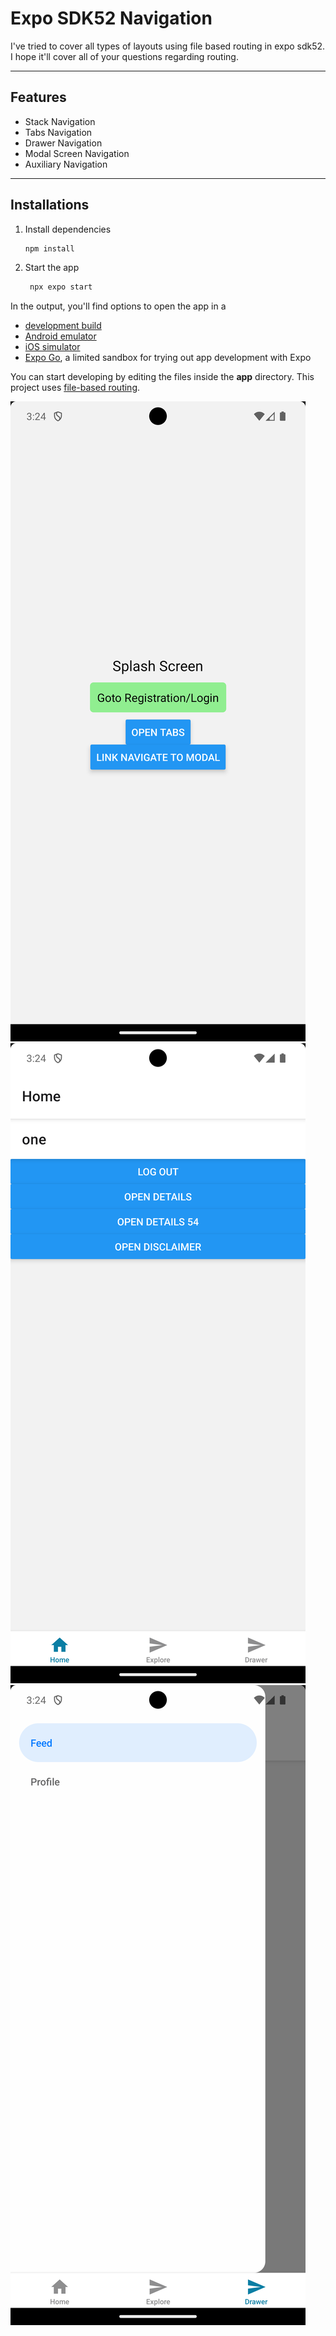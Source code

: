 # Expo SDK52 Navigation

I've tried to cover all types of layouts using file based routing in expo sdk52. I hope it'll cover all of your questions regarding routing.

---

## Features

- Stack Navigation
- Tabs Navigation
- Drawer Navigation
- Modal Screen Navigation
- Auxiliary Navigation

---

## Installations

1. Install dependencies

   ```bash
   npm install
   ```

2. Start the app

   ```bash
    npx expo start
   ```

In the output, you'll find options to open the app in a

- [development build](https://docs.expo.dev/develop/development-builds/introduction/)
- [Android emulator](https://docs.expo.dev/workflow/android-studio-emulator/)
- [iOS simulator](https://docs.expo.dev/workflow/ios-simulator/)
- [Expo Go](https://expo.dev/go), a limited sandbox for trying out app development with Expo

You can start developing by editing the files inside the **app** directory. This project uses [file-based routing](https://docs.expo.dev/router/introduction).

![alt text](https://github.com/jaferi512/Expo-Course/blob/master/screenshots/Screenshot_1736504682.png?raw=true)
![alt text](https://github.com/jaferi512/Expo-Course/blob/master/screenshots/Screenshot_1736504687.png?raw=true)
![alt text](https://github.com/jaferi512/Expo-Course/blob/master/screenshots/Screenshot_1736504695.png?raw=true)
